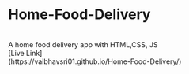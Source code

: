 # Home-Food-Delivery 
<br>
A home food delivery app with HTML,CSS, JS 
<br>
[Live Link]<br>
(https://vaibhavsri01.github.io/Home-Food-Delivery/)
